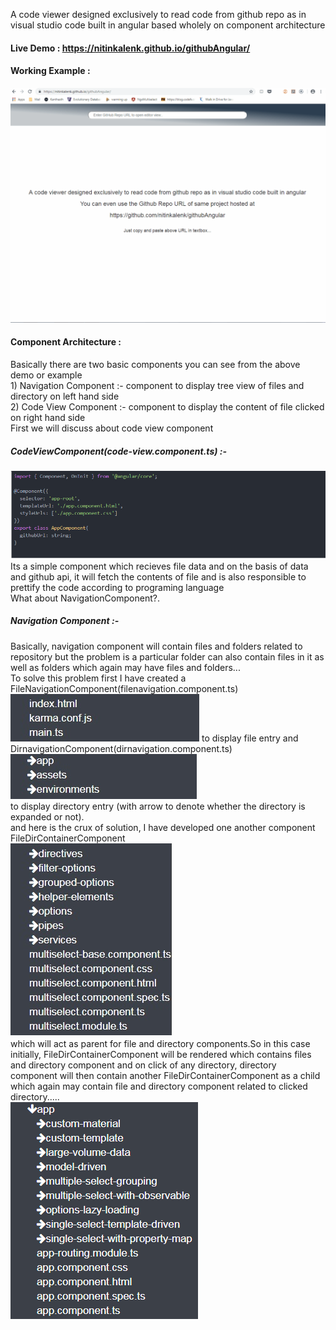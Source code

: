 A code viewer designed exclusively to read code from github repo as in visual studio code built in angular based wholely on component architecture

#### Live Demo : https://nitinkalenk.github.io/githubAngular/

#### Working Example : 

![](working.gif)

#### Component Architecture :  
Basically there are two basic components you can see from the above demo or example  
        1) Navigation Component :- component to display tree view of files and directory on left hand side  
        2) Code View Component :- component to display the content of file clicked on right hand side  
First we will discuss about code view component
##### CodeViewComponent(code-view.component.ts) :-
![](images/code-view-component.jpg)  Its a simple component which recieves file data and on the basis of data and github api, it will fetch the contents of file and is also responsible to prettify the code according to programing language  
What about NavigationComponent?.  
##### Navigation Component :-  
Basically, navigation component will contain files and folders related to repository but the problem is a particular folder can also contain files in it as well as folders which again may have files and folders...  
        To solve this problem first I have created a   FileNavigationComponent(filenavigation.component.ts)  
        ![](images/file-view-component.jpg)
        to display file entry and  
        DirnavigationComponent(dirnavigation.component.ts)  
        ![](images/dir-component.jpg)  
        to display directory entry (with arrow to denote whether the directory is expanded or not).  
        and here is the crux of solution, I have developed one another component FileDirContainerComponent  
        ![](images/container-component.jpg)  
        which will act as parent for file and directory components.So in this case initially, FileDirContainerComponent will be rendered which contains files and directory component and on click of any directory, directory component will then contain another FileDirContainerComponent as a child which again may contain file and directory component related to clicked directory.....  
        ![](images/nested-component.png)  
